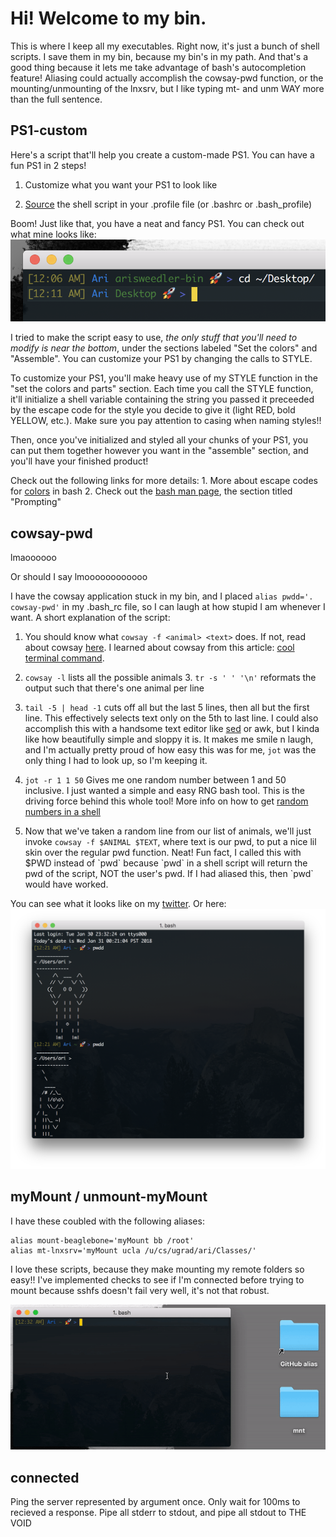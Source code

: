 # Hi! Welcome to my bin.

This is where I keep all my executables. Right now, it's just a bunch of shell scripts. I save them in my bin, because my bin's in my path. And that's a good thing because it lets me take advantage of bash's autocompletion feature! Aliasing could actually accomplish the cowsay-pwd function, or the mounting/unmounting of the lnxsrv, but I like typing mt-<tab> and unm<tab> WAY more than the full sentence.

## PS1-custom

Here's a script that'll help you create a custom-made PS1. You can have a fun PS1 in 2 steps!

1. Customize what you want your PS1 to look like

2. [Source](https://stackoverflow.com/questions/45761508/whats-the-difference-between-script-or-source-script-bash-script) the shell script in your .profile file (or .bashrc or .bash_profile)

Boom! Just like that, you have a neat and fancy PS1. You can check out what mine looks like:
![my PS1](img/myPS1.png)
 
I tried to make the script easy to use, *the only stuff that you'll need to modify is near the bottom*, under the sections labeled "Set the colors" and "Assemble". You can customize your PS1 by changing the calls to STYLE.
 
To customize your PS1, you'll make heavy use of my STYLE function in the "set the colors and parts" section. Each time you call the STYLE function, it'll initialize a shell variable containing the string you passed it preceeded by the escape code for the style you decide to give it (light RED, bold YELLOW, etc.). Make sure you pay attention to casing when naming styles!!

Then, once you've initialized and styled all your chunks of your PS1, you can put them together however you want in the "assemble" section, and you'll have your finished product!

Check out the following links for more details: 1. More about escape codes for [colors](http://tldp.org/HOWTO/Bash-Prompt-HOWTO/x329.html) in bash 2. Check out the [bash man page](https://linux.die.net/man/1/bash), the section titled "Prompting"

## cowsay-pwd

lmaoooooo

Or should I say lmoooooooooooo

I have the cowsay application stuck in my bin, and I placed `alias pwdd='. cowsay-pwd'` in my .bash_rc file, so I can laugh at how stupid I am whenever I want. A short explanation of the script:

1. You should know what `cowsay -f <animal> <text>` does. If not, read about cowsay [here](https://askubuntu.com/questions/527501/what-cowsay-characters-does-ubuntu-have-by-default-and-how-can-i-test-them). I learned about cowsay from this article: [cool terminal command](http://smashingtips.com/linux/cool-terminal-commands-for-linux).

2. `cowsay -l` lists all the possible animals 3. `tr -s ' ' '\n'` reformats the output such that there's one animal per line

4. `tail -5 | head -1` cuts off all but the last 5 lines, then all but the first line. This effectively selects text only on the 5th to last line. I could also accomplish this with a handsome text editor like [sed](https://stackoverflow.com/questions/6022384/bash-tool-to-get-nth-line-from-a-file) or awk, but I kinda like how beautifully simple and sloppy it is. It makes me smile n laugh, and I'm actually pretty proud of how easy this was for me, `jot` was the only thing I had to look up, so I'm keeping it.

5. `jot -r 1 1 50` Gives me one random number between 1 and 50 inclusive. I just wanted a simple and easy RNG bash tool. This is the driving force behind this whole tool! More info on how to get [random numbers in a shell](https://stackoverflow.com/questions/2556190/random-number-from-a-range-in-a-bash-script)

6. Now that we've taken a random line from our list of animals, we'll just invoke `cowsay -f $ANIMAL $TEXT`, where text is our pwd, to put a nice lil skin over the regular pwd function. Neat! Fun fact, I called this with $PWD instead of \`pwd\` because \`pwd\` in a shell script will return the pwd of the script, NOT the user's pwd. If I had aliased this, then \`pwd\` would have worked.

You can see what it looks like on my
[twitter](https://twitter.com/Adsweed/status/954638087660777475). Or here:
![cowsay pwd](img/cowsay-pwd.png)

## myMount / unmount-myMount

I have these coubled with the following aliases:

    alias mount-beaglebone='myMount bb /root'
    alias mt-lnxsrv='myMount ucla /u/cs/ugrad/ari/Classes/'

I love these scripts, because they make mounting my remote folders so easy!! I've implemented checks to see if I'm connected before trying to mount because sshfs doesn't fail very well, it's not that robust.

![mount unmount](img/mount-unmount.gif)

## connected <server>

Ping the server represented by argument once. Only wait for 100ms to recieved a response. Pipe all stderr to stdout, and pipe all stdout to THE VOID

